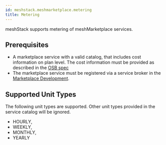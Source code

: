 ```yaml
---
id: meshstack.meshmarketplace.metering
title: Metering
---
```


meshStack supports metering of meshMarketplace services.

## Prerequisites

- A marketplace service with a valid catalog, that includes cost information on plan level. The cost information must be provided as described in the [OSB spec](https://github.com/openservicebrokerapi/servicebroker/blob/v2.15/profile.md#service-metadata)
- The marketplace service must be registered via a service broker in the [Marketplace Development](marketplace.development.md).

## Supported Unit Types

The following unit types are supported. Other unit types provided in the service catalog will be ignored.

- HOURLY,
- WEEKLY,
- MONTHLY,
- YEARLY
